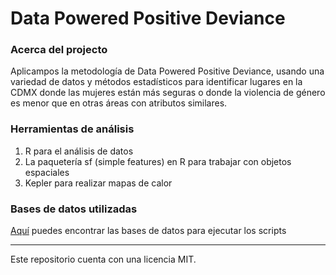﻿# Data Powered Positive Deviance

### Acerca del projecto
Aplicampos la metodología de Data Powered Positive Deviance, usando una variedad de datos y métodos estadísticos para identificar lugares en la CDMX donde las mujeres están más seguras o donde la violencia de género es menor que en otras áreas con atributos similares. 

### Herramientas de análisis
1. R para el análisis de datos
2. La paquetería sf (simple features) en R para trabajar con objetos espaciales
3. Kepler para realizar mapas de calor 

### Bases de datos utilizadas
[Aquí](https://drive.google.com/drive/folders/1PtFnnuCuYEj69Za_8wBCEitDXOW6Y7CF) puedes encontrar las bases de datos para ejecutar los scripts

------

Este repositorio cuenta con una licencia MIT.

